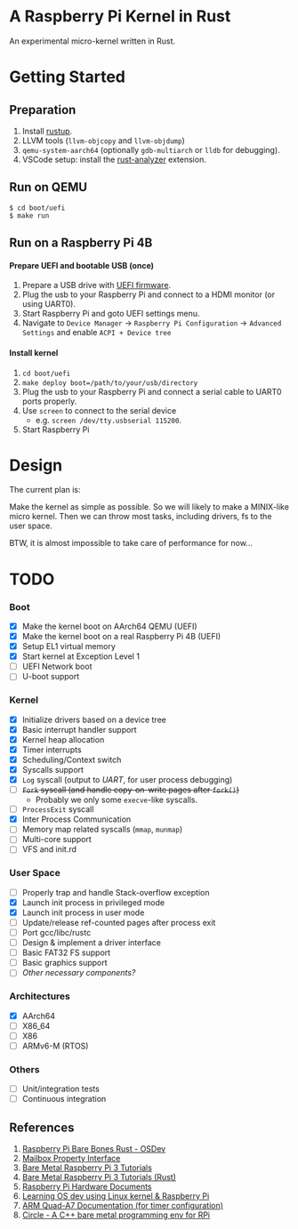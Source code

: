 # A Raspberry Pi Kernel in Rust

An experimental micro-kernel written in Rust.

# Getting Started

## Preparation


1. Install [rustup](https://rustup.rs/).
2. LLVM tools (`llvm-objcopy` and `llvm-objdump`)
3. `qemu-system-aarch64` (optionally `gdb-multiarch` or `lldb` for debugging).
4. VSCode setup: install the [rust-analyzer](https://marketplace.visualstudio.com/items?itemName=matklad.rust-analyzer) extension.


## Run on QEMU

```console
$ cd boot/uefi
$ make run
```

## Run on a Raspberry Pi 4B

#### Prepare UEFI and bootable USB (once)

1. Prepare a USB drive with [UEFI firmware](https://github.com/pftf/RPi4).
2. Plug the usb to your Raspberry Pi and connect to a HDMI monitor (or using UART0).
3. Start Raspberry Pi and goto UEFI settings menu.
4. Navigate to `Device Manager` → `Raspberry Pi Configuration` → `Advanced Settings` and enable `ACPI + Device tree`

#### Install kernel

1. `cd boot/uefi`
2. `make deploy boot=/path/to/your/usb/directory`
3. Plug the usb to your Raspberry Pi and connect a serial cable to UART0 ports properly.
4. Use `screen` to connect to the serial device
   - e.g. `screen /dev/tty.usbserial 115200`.
5. Start Raspberry Pi

# Design

The current plan is:

Make the kernel as simple as possible. So we will likely to make a MINIX-like
micro kernel. Then we can throw most tasks, including drivers, fs to the user
space.

BTW, it is almost impossible to take care of performance for now...

# TODO

### Boot

- [x] Make the kernel boot on AArch64 QEMU (UEFI)
- [x] Make the kernel boot on a real Raspberry Pi 4B (UEFI)
- [x] Setup EL1 virtual memory
- [x] Start kernel at Exception Level 1
- [ ] UEFI Network boot
- [ ] U-boot support

### Kernel

- [x] Initialize drivers based on a device tree
- [x] Basic interrupt handler support
- [x] Kernel heap allocation
- [x] Timer interrupts
- [x] Scheduling/Context switch
- [x] Syscalls support
- [x] `Log` syscall (output to *UART*, for user process debugging)
- [ ] ~~`Fork` syscall (and handle copy-on-write pages after `fork()`)~~
  - Probably we only some `execve`-like syscalls.
- [ ] `ProcessExit` syscall
- [x] Inter Process Communication
- [ ] Memory map related syscalls (`mmap`, `munmap`)
- [ ] Multi-core support
- [ ] VFS and init.rd

### User Space

- [ ] Properly trap and handle Stack-overflow exception
- [x] Launch init process in privileged mode
- [x] Launch init process in user mode
- [ ] Update/release ref-counted pages after process exit
- [ ] Port gcc/libc/rustc
- [ ] Design & implement a driver interface
- [ ] Basic FAT32 FS support
- [ ] Basic graphics support
- [ ] *Other necessary components?*

### Architectures

- [x] AArch64
- [ ] X86_64
- [ ] X86
- [ ] ARMv6-M (RTOS)

### Others

- [ ] Unit/integration tests
- [ ] Continuous integration

## References

1. [Raspberry Pi Bare Bones Rust - OSDev](https://wiki.osdev.org/Raspberry_Pi_Bare_Bones_Rust)
2. [Mailbox Property Interface](https://github.com/raspberrypi/firmware/wiki/Mailbox-property-interface)
3. [Bare Metal Raspberry Pi 3 Tutorials](https://github.com/bztsrc/raspi3-tutorial)
4. [Bare Metal Raspberry Pi 3 Tutorials (Rust)](https://github.com/rust-embedded/rust-raspi3-OS-tutorials)
5. [Raspberry Pi Hardware Documents](https://github.com/raspberrypi/documentation/tree/master/hardware/raspberrypi)
6. [Learning OS dev using Linux kernel & Raspberry Pi](https://github.com/s-matyukevich/raspberry-pi-os)
7. [ARM Quad-A7 Documentation (for timer configuration)](https://github.com/raspberrypi/documentation/blob/master/hardware/raspberrypi/bcm2836/QA7_rev3.4.pdf)
8. [Circle - A C++ bare metal programming env for RPi](https://github.com/rsta2/circle)
